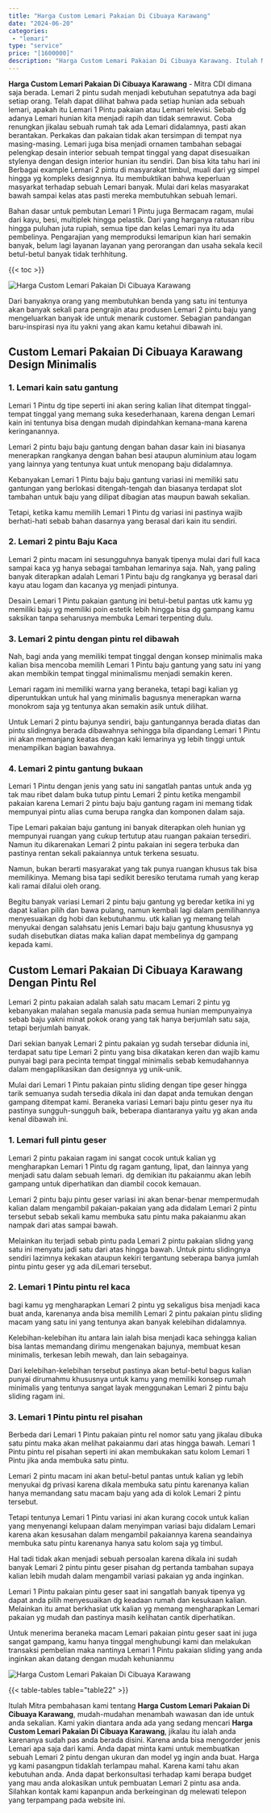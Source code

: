 ```yaml
---
title: "Harga Custom Lemari Pakaian Di Cibuaya Karawang"
date: "2024-06-20"
categories:
 - "lemari"
type: "service"
price: "[1600000]"
description: "Harga Custom Lemari Pakaian Di Cibuaya Karawang. Itulah Mitra pembahasan kami tentang **Harga Custom Lemari Pakaian Di Cibuaya Karawang**, mudah-mudahan mena..."
---
```


**Harga Custom Lemari Pakaian Di Cibuaya Karawang** - Mitra CDI dimana saja berada. Lemari 2 pintu sudah menjadi kebutuhan sepatutnya ada bagi setiap orang. Telah dapat dilihat bahwa pada setiap hunian ada sebuah lemari, apakah itu Lemari 1 Pintu pakaian atau Lemari televisi. Sebab dg adanya Lemari hunian kita menjadi rapih dan tidak semrawut. Coba renungkan jikalau sebuah rumah tak ada Lemari didalamnya, pasti akan berantakan. Perkakas dan pakaian tidak akan tersimpan di tempat nya masing-masing. Lemari juga bisa menjadi ornamen tambahan sebagai pelengkap desain interior sebuah tempat tinggal yang dapat disesuaikan stylenya dengan design interior hunian itu sendiri. Dan bisa kita tahu hari ini Berbagai example Lemari 2 pintu di masyarakat timbul, muali dari yg simpel hingga yg kompleks designnya. Itu membuktikan bahwa keperluan masyarkat terhadap sebuah Lemari banyak. Mulai dari kelas masyarakat bawah sampai kelas atas pasti mereka membutuhkan sebuah lemari.

Bahan dasar untuk pembutan Lemari 1 Pintu juga Bermacam ragam, mulai dari kayu, besi, multiplek hingga pelastik. Dari yang harganya ratusan ribu hingga puluhan juta rupiah, semua tipe dan kelas Lemari nya itu ada pembelinya. Pengarajian yang memproduksi lemaripun kian hari semakin banyak, belum lagi layanan layanan yang perorangan dan usaha sekala kecil betul-betul banyak tidak terhhitung.

{{< toc >}}

![Harga Custom Lemari Pakaian Di Cibuaya Karawang](/images/mebel/lemari-umum-016.jpg)

Dari banyaknya orang yang membutuhkan benda yang satu ini tentunya akan banyak sekali para pengrajin atau produsen Lemari 2 pintu baju yang mengeluarkan banyak ide untuk menarik customer. Sebagian pandangan baru-inspirasi nya itu yakni yang akan kamu ketahui dibawah ini.

## Custom Lemari Pakaian Di Cibuaya Karawang Design Minimalis

### 1\. Lemari kain satu gantung

Lemari 1 Pintu dg tipe seperti ini akan sering kalian lihat ditempat tinggal-tempat tinggal yang memang suka kesederhanaan, karena dengan Lemari kain ini tentunya bisa dengan mudah dipindahkan kemana-mana karena keringanannya.

Lemari 2 pintu baju baju gantung dengan bahan dasar kain ini biasanya menerapkan rangkanya dengan bahan besi ataupun aluminium atau logam yang lainnya yang tentunya kuat untuk menopang baju didalamnya.

Kebanyakan Lemari 1 Pintu baju baju gantung variasi ini memiliki satu gantungan yang berlokasi ditengah-tengah dan biasanya terdapat slot tambahan untuk baju yang dilipat dibagian atas maupun bawah sekalian.

Tetapi, ketika kamu memilih Lemari 1 Pintu dg variasi ini pastinya wajib berhati-hati sebab bahan dasarnya yang berasal dari kain itu sendiri.

### 2\. Lemari 2 pintu Baju Kaca

Lemari 2 pintu macam ini sesungguhnya banyak tipenya mulai dari full kaca sampai kaca yg hanya sebagai tambahan lemarinya saja. Nah, yang paling banyak diterapkan adalah Lemari 1 Pintu baju dg rangkanya yg berasal dari kayu atau logam dan kacanya yg menjadi pintunya.

Desain Lemari 1 Pintu pakaian gantung ini betul-betul pantas utk kamu yg memiliki baju yg memiliki poin estetik lebih hingga bisa dg gampang kamu saksikan tanpa seharusnya membuka Lemari terpenting dulu.

### 3\. Lemari 2 pintu dengan pintu rel dibawah

Nah, bagi anda yang memiliki tempat tinggal dengan konsep minimalis maka kalian bisa mencoba memilih Lemari 1 Pintu baju gantung yang satu ini yang akan membikin tempat tinggal minimalismu menjadi semakin keren.

Lemari ragam ini memiliki warna yang beraneka, tetapi bagi kalian yg diperuntukkan untuk hal yang minimalis bagusnya menerapkan warna monokrom saja yg tentunya akan semakin asik untuk dilihat.

Untuk Lemari 2 pintu bajunya sendiri, baju gantungannya berada diatas dan pintu slidingnya berada dibawahnya sehingga bila dipandang Lemari 1 Pintu ini akan memanjang keatas dengan kaki lemarinya yg lebih tinggi untuk menampilkan bagian bawahnya.

### 4\. Lemari 2 pintu gantung bukaan

Lemari 1 Pintu dengan jenis yang satu ini sangatlah pantas untuk anda yg tak mau ribet dalam buka tutup pintu Lemari 2 pintu ketika mengambil pakaian karena Lemari 2 pintu baju baju gantung ragam ini memang tidak mempunyai pintu alias cuma berupa rangka dan komponen dalam saja.

Tipe Lemari pakaian baju gantung ini banyak diterapkan oleh hunian yg mempunyai ruangan yang cukup tertutup atau ruangan pakaian tersediri. Namun itu dikarenakan Lemari 2 pintu pakaian ini segera terbuka dan pastinya rentan sekali pakaiannya untuk terkena sesuatu.

Namun, bukan berarti masyarakat yang tak punya ruangan khusus tak bisa memilikinya. Memang bisa tapi sedikit beresiko terutama rumah yang kerap kali ramai dilalui oleh orang.

Begitu banyak variasi Lemari 2 pintu baju gantung yg beredar ketika ini yg dapat kalian pilih dan bawa pulang, namun kembali lagi dalam pemilihannya menyesuaikan dg hobi dan kebutuhanmu. utk kalian yg memang telah menyukai dengan salahsatu jenis Lemari baju baju gantung khususnya yg sudah disebutkan diatas maka kalian dapat membelinya dg gampang kepada kami.

## Custom Lemari Pakaian Di Cibuaya Karawang Dengan Pintu Rel

Lemari 2 pintu pakaian adalah salah satu macam Lemari 2 pintu yg kebanyakan malahan segala manusia pada semua hunian mempunyainya sebab baju yakni minat pokok orang yang tak hanya berjumlah satu saja, tetapi berjumlah banyak.

Dari sekian banyak Lemari 2 pintu pakaian yg sudah tersebar didunia ini, terdapat satu tipe Lemari 2 pintu yang bisa dikatakan keren dan wajib kamu punyai bagi para pecinta tempat tinggal minimalis sebab kemudahannya dalam mengaplikasikan dan designnya yg unik-unik.

Mulai dari Lemari 1 Pintu pakaian pintu sliding dengan tipe geser hingga tarik semuanya sudah tersedia dikala ini dan dapat anda temukan dengan gampang ditempat kami. Beraneka variasi Lemari baju pintu geser nya itu pastinya sungguh-sungguh baik, beberapa diantaranya yaitu yg akan anda kenal dibawah ini.

### 1\. Lemari full pintu geser

Lemari 2 pintu pakaian ragam ini sangat cocok untuk kalian yg mengharapkan Lemari 1 Pintu dg ragam gantung, lipat, dan lainnya yang menjadi satu dalam sebuah lemari. dg demikian itu pakaianmu akan lebih gampang untuk diperhatikan dan diambil cocok kemauan.

Lemari 2 pintu baju pintu geser variasi ini akan benar-benar mempermudah kalian dalam mengambil pakaian-pakaian yang ada didalam Lemari 2 pintu tersebut sebab sekali kamu membuka satu pintu maka pakaianmu akan nampak dari atas sampai bawah.

Melainkan itu terjadi sebab pintu pada Lemari 2 pintu pakaian slidng yang satu ini menyatu jadi satu dari atas hingga bawah. Untuk pintu slidingnya sendiri lazimnya kekakan ataupun kekiri tergantung seberapa banya jumlah pintu pintu geser yg ada diLemari tersebut.

### 2\. Lemari 1 Pintu pintu rel kaca

bagi kamu yg mengharapkan Lemari 2 pintu yg sekaligus bisa menjadi kaca buat anda, karenanya anda bisa memilih Lemari 2 pintu pakaian pintu sliding macam yang satu ini yang tentunya akan banyak kelebihan didalamnya.

Kelebihan-kelebihan itu antara lain ialah bisa menjadi kaca sehingga kalian bisa lantas memandang dirimu mengenakan bajunya, membuat kesan minimalis, terkesan lebih mewah, dan lain sebagainya.

Dari kelebihan-kelebihan tersebut pastinya akan betul-betul bagus kalian punyai dirumahmu khususnya untuk kamu yang memiliki konsep rumah minimalis yang tentunya sangat layak menggunakan Lemari 2 pintu baju sliding ragam ini.

### 3\. Lemari 1 Pintu pintu rel pisahan

Berbeda dari Lemari 1 Pintu pakaian pintu rel nomor satu yang jikalau dibuka satu pintu maka akan melihat pakaianmu dari atas hingga bawah. Lemari 1 Pintu pintu rel pisahan seperti ini akan membukakan satu kolom Lemari 1 Pintu jika anda membuka satu pintu.

Lemari 2 pintu macam ini akan betul-betul pantas untuk kalian yg lebih menyukai dg privasi karena dikala membuka satu pintu karenanya kalian hanya memandang satu macam baju yang ada di kolok Lemari 2 pintu tersebut.

Tetapi tentunya Lemari 1 Pintu variasi ini akan kurang cocok untuk kalian yang menyenangi kelupaan dalam menyimpan variasi baju didalam Lemari karena akan kesusahan dalam mengambil pakaiannya karena seandainya membuka satu pintu karenanya hanya satu kolom saja yg timbul.

Hal tadi tidak akan menjadi sebuah persoalan karena dikala ini sudah banyak Lemari 2 pintu pintu geser pisahan dg pertanda tambahan supaya kalian lebih mudah dalam mengambil variasi pakaian yg anda inginkan.

Lemari 1 Pintu pakaian pintu geser saat ini sangatlah banyak tipenya yg dapat anda pilih menyesuaikan dg keadaan rumah dan kesukaan kalian. Melainkan itu amat berkhasiat utk kalian yg memang mengharapkan Lemari pakaian yg mudah dan pastinya masih kelihatan cantik diperhatikan.

Untuk menerima beraneka macam Lemari pakaian pintu geser saat ini juga sangat gampang, kamu hanya tinggal menghubungi kami dan melakukan transaksi pembelian maka nantinya Lemari 1 Pintu pakaian sliding yang anda inginkan akan datang dengan mudah kehunianmu

![Harga Custom Lemari Pakaian Di Cibuaya Karawang](/images/mebel/lemari-buku-011.jpg)

{{< table-tables table="table22" >}}

Itulah Mitra pembahasan kami tentang **Harga Custom Lemari Pakaian Di Cibuaya Karawang**, mudah-mudahan menambah wawasan dan ide untuk anda sekalian. Kami yakin diantara anda ada yang sedang mencari **Harga Custom Lemari Pakaian Di Cibuaya Karawang**, jikalau itu ialah anda karenanya sudah pas anda berada disini. Karena anda bisa mengorder jenis Lemari apa saja dari kami. Anda dapat minta kami untuk membuatkan sebuah Lemari 2 pintu dengan ukuran dan model yg ingin anda buat. Harga yg kami pasangpun tidaklah terlampau mahal. Karena kami tahu akan kebutuhan anda. Anda dapat berkonsultasi terhadap kami berapa budget yang mau anda alokasikan untuk pembuatan Lemari 2 pintu asa anda. Silahkan kontak kami kapanpun anda berkeinginan dg melewati telepon yang terpampang pada website ini.
